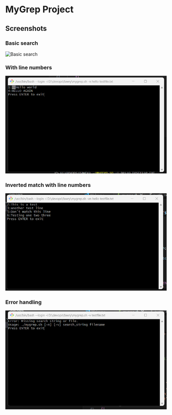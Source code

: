 # MyGrep Project

## Screenshots

### Basic search
![Basic search](screenshots/screenshot1_basic_search.png)

### With line numbers
![With line numbers](screenshots/screenshot2_with_line_numbers.png)

### Inverted match with line numbers
![Inverted search](screenshots/screenshot3_inverted_search.png)

### Error handling
![Error handling](screenshots/screenshot4_error_missing_string.png)
